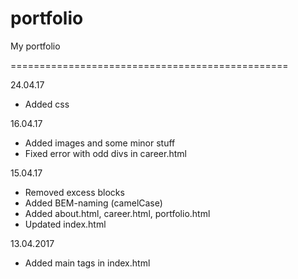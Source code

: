 # portfolio
My portfolio 

================================================


  24.04.17
* Added css

16.04.17
* Added images and some minor stuff
* Fixed error with odd divs in career.html 

15.04.17
* Removed excess blocks
* Added BEM-naming (camelCase)
* Added about.html, career.html, portfolio.html
* Updated index.html

13.04.2017
* Added main tags in index.html
